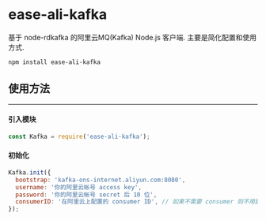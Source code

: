 ease-ali-kafka
===============

基于 node-rdkafka 的阿里云MQ(Kafka) Node.js 客户端. 主要是简化配置和使用方式.    

```bash
npm install ease-ali-kafka
```


## 使用方法
-------------

#### 引入模块

```javascript
const Kafka = require('ease-ali-kafka');
```

#### 初始化

```javascript
Kafka.init({
  bootstrap: 'kafka-ons-internet.aliyun.com:8080',
  username: '你的阿里云帐号 access key',
  password: '你的阿里云帐号 secret 后 10 位',
  consumerID: '在阿里云上配置的 consumer ID', // 如果不需要 consumer 则不用配置该参数
});
```
